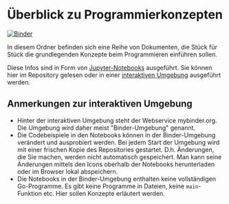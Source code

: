 # Überblick zu Programmierkonzepten

[![Binder](https://mybinder.org/badge_logo.svg)](https://mybinder.org/v2/gh/wwi21ama-prog/go-mybinder-env.git/HEAD?urlpath=lab%2Ftree%2Fworkspace%2Fgo-intro%2Fkonzepte%2F00_Ueberblick.ipynb)

In diesem Ordner befinden sich eine Reihe von Dokumenten,
die Stück für Stück die grundlegenden Konzepte beim Programmieren einführen sollen.

Diese Infos sind in Form von [Jupyter-Notebooks](https://jupyter.org/) ausgeführt.
Sie können hier im Repository gelesen oder in einer
[interaktiven Umgebung](https://mybinder.org/v2/gh/wwi21ama-prog/go-mybinder-env.git/HEAD?urlpath=lab%2Ftree%2Fworkspace%2Fgo-intro%2Fkonzepte%2F00_Ueberblick.ipynb)
ausgeführt werden.

## Anmerkungen zur interaktiven Umgebung

* Hinter der interaktiven Umgebung steht der Webservice mybinder.org.
  Die Umgebung wird daher meist "Binder-Umgebung" genannt.
* Die Codebeispiele in den Notebooks können in der Binder-Umgebung verändert und ausprobiert werden.
  Bei jedem Start der Umgebung wird mit einer frischen Kopie des Repositories gestartet.
  D.h. Änderungen, die Sie machen, werden nicht automatisch gespeichert.
  Man kann seine Änderungen mittels den Icons oberhalb der Notebooks herunterladen oder im Browser lokal abspeichern.
* Die Notebooks in der Binder-Umgebung enthalten keine vollständigen Go-Programme.
  Es gibt keine Programme in Dateien, keine `main`-Funktion etc.
  Hier sollen Konzepte erläutert werden.